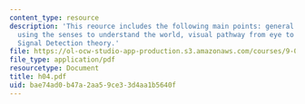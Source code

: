 ```yaml
---
content_type: resource
description: 'This reource includes the following main points: general problem of
  using the senses to understand the world, visual pathway from eye to brain, and
  Signal Detection theory.'
file: https://ol-ocw-studio-app-production.s3.amazonaws.com/courses/9-00-introduction-to-psychology-fall-2004/bae74ad0b47a2aa59ce33d4aa1b5640f_h04.pdf
file_type: application/pdf
resourcetype: Document
title: h04.pdf
uid: bae74ad0-b47a-2aa5-9ce3-3d4aa1b5640f
---
```

